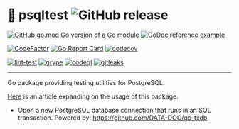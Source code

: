 # 🔬 psqltest ![GitHub release](https://img.shields.io/github/v/release/adrianbrad/psqltest)

[![GitHub go.mod Go version of a Go module](https://img.shields.io/github/go-mod/go-version/adrianbrad/psqltest)](https://github.com/adrianbrad/psqltest)
[![GoDoc reference example](https://img.shields.io/badge/godoc-reference-blue.svg)](https://godoc.org/adrianbrad/psqltest)

[![CodeFactor](https://www.codefactor.io/repository/github/adrianbrad/psqltest/badge)](https://www.codefactor.io/repository/github/adrianbrad/psqltest)
[![Go Report Card](https://goreportcard.com/badge/github.com/adrianbrad/psqltest)](https://goreportcard.com/report/github.com/adrianbrad/psqltest)
[![codecov](https://codecov.io/gh/adrianbrad/psqltest/branch/main/graph/badge.svg)](https://codecov.io/gh/adrianbrad/psqltest)

[![lint-test](https://github.com/adrianbrad/psqltest/workflows/lint-test/badge.svg)](https://github.com/adrianbrad/psqltest/actions?query=workflow%3Alint-test)
[![grype](https://github.com/adrianbrad/psqltest/workflows/grype/badge.svg)](https://github.com/adrianbrad/psqltest/actions?query=workflow%3Agrype)
[![codeql](https://github.com/adrianbrad/psqltest/workflows/CodeQL/badge.svg)](https://github.com/adrianbrad/psqltest/actions?query=workflow%3ACodeQL)
[![gitleaks](https://github.com/adrianbrad/psqltest/workflows/gitleaks/badge.svg)](https://github.com/adrianbrad/psqltest/actions?query=workflow%3Agitleaks)

---
Go package providing testing utilities for PostgreSQL.

[Here](https://adrianbrad.medium.com/parallel-postgresql-tests-go-docker-6fb51c016796) is an article expanding on the usage of this package.

- Open a new PostgreSQL database connection that runs in an SQL transaction. Powered by: https://github.com/DATA-DOG/go-txdb